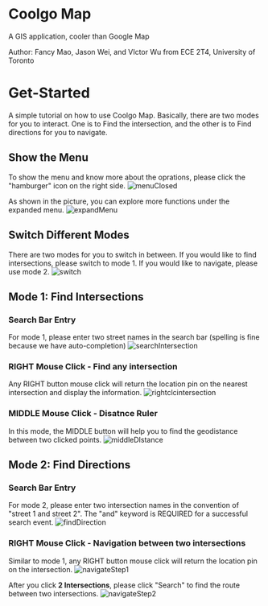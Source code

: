 # Coolgo Map
A GIS application, cooler than Google Map

Author: Fancy Mao, Jason Wei, and VIctor Wu from ECE 2T4, University of Toronto 

# Get-Started
A simple tutorial on how to use Coolgo Map. Basically, there are two modes for you to interact. One is to Find the intersection, and the other is to Find directions for you to navigate.

## Show the Menu
To show the menu and know more about the oprations, please click the "hamburger" icon on the right side.
![menuClosed](assets/menuclose.png)


As shown in the picture, you can explore more functions under the expanded menu.
![expandMenu](assets/expandmenu.png)


## Switch Different Modes
There are two modes for you to switch in between. If you would like to find intersections, please switch to mode 1. If you would like to navigate, please use mode 2.
![switch](assets/introSwitch.png)

## Mode 1: Find Intersections
### Search Bar Entry
For mode 1, please enter two street names in the search bar (spelling is fine because we have auto-completion)
![searchIntersection](assets/searchIntersection.png)

### RIGHT Mouse Click - Find any intersection
Any RIGHT button mouse click will return the location pin on the nearest intersection and display the information.
![rightclcintersection](assets/findIntersectionClick.png)

### MIDDLE Mouse Click - Disatnce Ruler
In this mode, the MIDDLE button will help you to find the geodistance between two clicked points.
![middleDIstance](assets/distanceRuler.png)

## Mode 2: Find Directions
### Search Bar Entry
For mode 2, please enter two intersection names in the convention of "street 1 and street 2". The "and" keyword is REQUIRED for a successful search event.
![findDirection](assets/searchDirection.png)


### RIGHT Mouse Click - Navigation between two intersections
Similar to mode 1, any RIGHT button mouse click will return the location pin on the intersection.
![navigateStep1](assets/searchDirectionstep1.png)

After you click **2 Intersections**, please click "Search" to find the route between two intersections.
![navigateStep2](assets/findDirectionstep2.png)

